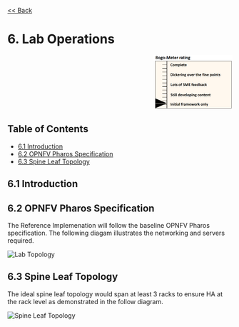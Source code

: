 [<< Back](../)

# 6. Lab Operations
<p align="right"><img src="../figures/bogo_ifo.png" alt="scope" title="Scope" width="35%"/></p>

## Table of Contents
* [6.1 Introduction](#6.1)
* [6.2 OPNFV Pharos Specification](#6.2)
* [6.3 Spine Leaf Topology](#6.3)

<a name="6.1"></a>
## 6.1 Introduction

<a name="6.2"></a>
## 6.2 OPNFV Pharos Specification

The Reference Implemenation will follow the baseline OPNFV Pharos specification.  The following diagam illustrates the networking
and servers required.

<img src="../figures/ch06_lab_tpology.png" title="Lab Topology">


<a name="6.3"></a>
## 6.3 Spine Leaf Topology

The ideal spine leaf topology would span at least 3 racks to ensure HA at the rack level as demonstrated in the follow diagram.

<img src="../figures/ch06_spine_leaf.png" title="Spine Leaf Topology">

